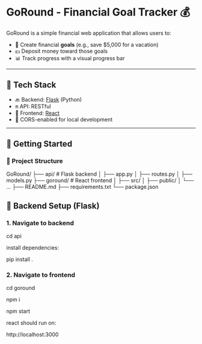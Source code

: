 # GoRound - Financial Goal Tracker 💰

GoRound is a simple financial web application that allows users to:

- 🎯 Create financial **goals** (e.g., save $5,000 for a vacation)
- 💵 Deposit money toward those goals
- 📊 Track progress with a visual progress bar

---

## 🧱 Tech Stack

- 🔙 Backend: [Flask](https://flask.palletsprojects.com/) (Python)
- 🔛 API: RESTful
- 🎨 Frontend: [React](https://reactjs.org/)
- 🔐 CORS-enabled for local development

---

## 🚀 Getting Started

### 📁 Project Structure

GoRound/
├── api/ # Flask backend
│ ├── app.py
│ ├── routes.py
│ ├── models.py
├── goround/ # React frontend
│ ├── src/
│ ├── public/
│ └── ...
├── README.md
├── requirements.txt
└── package.json

## 🔧 Backend Setup (Flask)

### 1. Navigate to backend

cd api

install dependencies:

pip install .

### 2. Navigate to frontend

cd goround

npm i

npm start

react should run on: 

http://localhost:3000